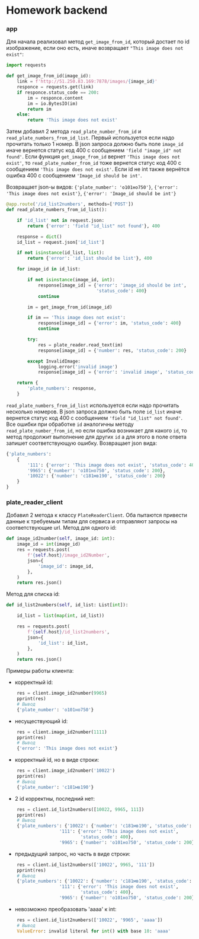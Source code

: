 # Homework backend

### app

Для начала реализовал метод ```get_image_from_id```, который достает по id изображение, если оно есть, иначе возвращает ```"This image does not exist"```:

```python
import requests

def get_image_from_id(image_id):
    link = f'http://51.250.83.169:7878/images/{image_id}'
    responce = requests.get(link)
    if responce.status_code == 200:
        im = responce.content
        im = io.BytesIO(im)
        return im
    else:
        return 'This image does not exist'
```

Затем добавил 2 метода ```read_plate_number_from_id``` и ```read_plate_numbers_from_id_list```.
Первый используется если надо прочитать только 1 номер. В json запроса должно быть поле ```image_id``` иначе вернется статус код 400 с сообщением ```'field "image_id" not found'```. Если функция ```get_image_from_id``` вернет ```'This image does not exist'```, то ```read_plate_number_from_id``` тоже вернется статус код 400 с сообщением ```'This image does not exist'```. Если id не int также вернётся ошибка 400 с сообщением ```'Image_id should be int'```.

Возвращает json-ы видов: ```{'plate_number': 'о101но750'}```,  ```{'error': 'This image does not exist'}```, ```{'error': 'Image_id should be int'}```

```python
@app.route('/id_list2numbers', methods=['POST'])
def read_plate_numbers_from_id_list():

    if 'id_list' not in request.json:
        return {'error': 'field "id_list" not found'}, 400

    response = dict()
    id_list = request.json['id_list']

    if not isinstance(id_list, list):
        return {'error': 'id_list should be list'}, 400

    for image_id in id_list:

        if not isinstance(image_id, int):
            response[image_id] = {'error': 'image_id should be int', 
                                  'status_code': 400}
            continue

        im = get_image_from_id(image_id)

        if im == 'This image does not exist':
            response[image_id] = {'error': im, 'status_code': 400}
            continue

        try:
            res = plate_reader.read_text(im)
            response[image_id] = {'number': res, 'status_code': 200}

        except InvalidImage:
            logging.error('invalid image')
            response[image_id] = {'error': 'invalid image', 'status_code': 400}

    return {
        'plate_numbers': response,
    }
```

```read_plate_numbers_from_id_list``` используется если надо прочитать несколько номеров. В json запроса должно быть поле ```id_list``` иначе вернется статус код 400 с сообщением ```'field "id_list" not found'```. Все ошибки при обработке ```id``` аналогичны методу ```read_plate_number_from_id```, но если ошибка возникает для какого ```id```, то метод продолжит выполнение для других ```id``` а для этого в поле ответа запишет соответствующую ошибку. 
Возвращает json вида:
```python
{'plate_numbers': 
    {
        '111': {'error': 'This image does not exist', 'status_code': 400}, 
        '9965': {'number': 'о101но750', 'status_code': 200}, 
        '10022': {'number': 'с181мв190', 'status_code': 200}
    }
}
```

### plate_reader_client

Добавил 2 метода к классу ```PlateReaderClient```. Оба пытаются привести данные к требуемым типам для сервиса и отправляют запросы на соответствующие url.
Метод для одного id:

```python
def image_id2number(self, image_id: int):
    image_id = int(image_id)
    res = requests.post(
        f'{self.host}/image_id2Number',
        json={
            'image_id': image_id,
        },
    )
    return res.json()
```
Метод для списка id:
```python
def id_list2numbers(self, id_list: List[int]):

    id_list = list(map(int, id_list))

    res = requests.post(
        f'{self.host}/id_list2numbers',
        json={
            'id_list': id_list,
        },
    )
    return res.json()
```
Примеры работы клиента:
- корректный id:
```python
    res = client.image_id2number(9965)
    pprint(res)
    # Вывод
    {'plate_number': 'о101но750'}
```

- несуществующий id:
```python
    res = client.image_id2number(1111)
    pprint(res)
    # Вывод
    {'error': 'This image does not exist'}
```

- корректный id, но в виде строки:
```python
    res = client.image_id2number('10022')
    pprint(res)
    # Вывод
    {'plate_number': 'с181мв190'}
```

- 2 id корректны, последний нет:
```python
    res = client.id_list2numbers([10022, 9965, 111])
    pprint(res)
    # Вывод
    {'plate_numbers': {'10022': {'number': 'с181мв190', 'status_code': 200},
                    '111': {'error': 'This image does not exist',
                            'status_code': 400},
                    '9965': {'number': 'о101но750', 'status_code': 200}}}
```

- предыдущий запрос, но часть в виде строки:
```python
    res = client.id_list2numbers(['10022', 9965, '111'])
    pprint(res)
    # Вывод
    {'plate_numbers': {'10022': {'number': 'с181мв190', 'status_code': 200},
                    '111': {'error': 'This image does not exist',
                            'status_code': 400},
                    '9965': {'number': 'о101но750', 'status_code': 200}}}
```
- невозможно преобразовать 'aaaa' к int:
```python
    res = client.id_list2numbers(['10022', '9965', 'aaaa'])
    # Вывод
    ValueError: invalid literal for int() with base 10: 'aaaa'
```


